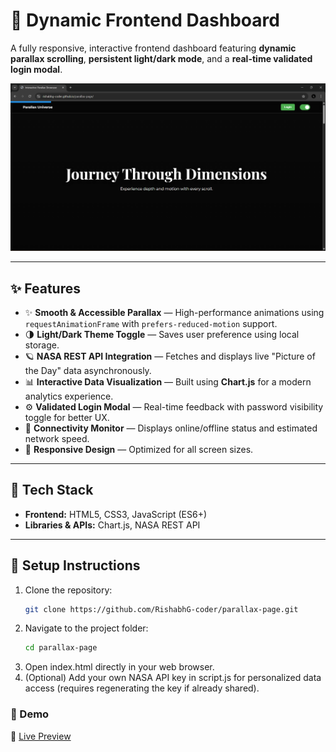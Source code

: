 # 🚀 Dynamic Frontend Dashboard

A fully responsive, interactive frontend dashboard featuring **dynamic parallax scrolling**, **persistent light/dark mode**, and a **real-time validated login modal**.

![Project Screenshot](images/screenshot.png)

---

## ✨ Features
- ✨ **Smooth & Accessible Parallax** — High-performance animations using `requestAnimationFrame` with `prefers-reduced-motion` support.
- 🌗 **Light/Dark Theme Toggle** — Saves user preference using local storage.
- 🪐 **NASA REST API Integration** — Fetches and displays live "Picture of the Day" data asynchronously.
- 📊 **Interactive Data Visualization** — Built using **Chart.js** for a modern analytics experience.
- ⚙️ **Validated Login Modal** — Real-time feedback with password visibility toggle for better UX.
- 📶 **Connectivity Monitor** — Displays online/offline status and estimated network speed.
- 📱 **Responsive Design** — Optimized for all screen sizes.

---

## 🧰 Tech Stack
- **Frontend:** HTML5, CSS3, JavaScript (ES6+)
- **Libraries & APIs:** Chart.js, NASA REST API

---

## 🔧 Setup Instructions

1. Clone the repository:
   ```bash
   git clone https://github.com/RishabhG-coder/parallax-page.git
2. Navigate to the project folder:
   ```bash
   cd parallax-page
3. Open index.html directly in your web browser.
4. (Optional) Add your own NASA API key in script.js for personalized data access (requires regenerating the key if already shared).

### 🌌 Demo  
🔗 [Live Preview](https://rishabhg-coder.github.io/parallax-page/)
